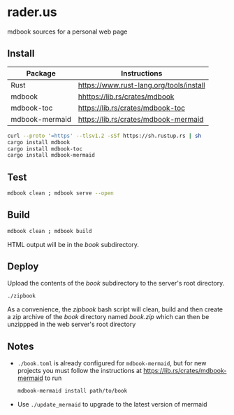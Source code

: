 # rader.us

mdbook sources for a personal web page

## Install

| Package        | Instructions                              |
|----------------|-------------------------------------------|
| Rust           | <https://www.rust-lang.org/tools/install> |
| mdbook         | <hhttps://lib.rs/crates/mdbook>           |
| mdbook-toc     | <https://lib.rs/crates/mdbook-toc>        |
| mdbook-mermaid | <https://lib.rs/crates/mdbook-mermaid>    |

```bash
curl --proto '=https' --tlsv1.2 -sSf https://sh.rustup.rs | sh
cargo install mdbook
cargo install mdbook-toc
cargo install mdbook-mermaid
```

## Test

```bash
mdbook clean ; mdbook serve --open
```

## Build

```bash
mdbook clean ; mdbook build
```

HTML output will be in the _book_ subdirectory.

## Deploy

Upload the contents of the _book_ subdirectory to the server's root directory.

```bash
./zipbook
```

As a convenience, the _zipbook_ bash script will clean, build and then create a
zip archive of the _book_ directory named _book.zip_ which can then be
unzippped in the web server's root directory

## Notes

* `./book.toml` is already configured for `mdbook-mermaid`, but for new
  projects you must follow the instructions at
  <https://lib.rs/crates/mdbook-mermaid> to run
  
  ```bash
  mdbook-mermaid install path/to/book
  ```

* Use `./update_mermaid` to upgrade to the latest version of mermaid
